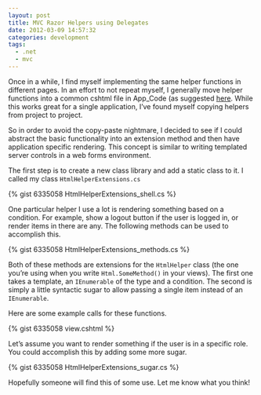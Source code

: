```yaml
---
layout: post
title: MVC Razor Helpers using Delegates
date: 2012-03-09 14:57:32
categories: development
tags:
  - .net
  - mvc
---
```


Once in a while, I find myself implementing the same helper functions in different pages. In an effort to not repeat myself, I generally move helper functions into a common cshtml file in App_Code (as suggested [here](http://blog.slaks.net/2011/03/dissecting-razor-part-8-static-helpers.html). While this works great for a single application, I’ve found myself copying helpers from project to project.

So in order to avoid the copy-paste nightmare, I decided to see if I could abstract the basic functionality into an extension method and then have application specific rendering. This concept is similar to writing templated server controls in a web forms environment.

The first step is to create a new class library and add a static class to it. I called my class `HtmlHelperExtensions.cs`

{% gist 6335058 HtmlHelperExtensions_shell.cs %}

One particular helper I use a lot is rendering something based on a condition. For example, show a logout button if the user is logged in, or render items in there are any. The following methods can be used to accomplish this.

{% gist 6335058 HtmlHelperExtensions_methods.cs %}

Both of these methods are extensions for the `HtmlHelper` class (the one you’re using when you write `Html.SomeMethod()` in your views). The first one takes a template, an `IEnumerable` of the type and a condition. The second is simply a little syntactic sugar to allow passing a single item instead of an `IEnumerable`.

Here are some example calls for these functions.

{% gist 6335058 view.cshtml %}

Let’s assume you want to render something if the user is in a specific role. You could accomplish this by adding some more sugar.

{% gist 6335058 HtmlHelperExtensions_sugar.cs %}

Hopefully someone will find this of some use. Let me know what you think!
